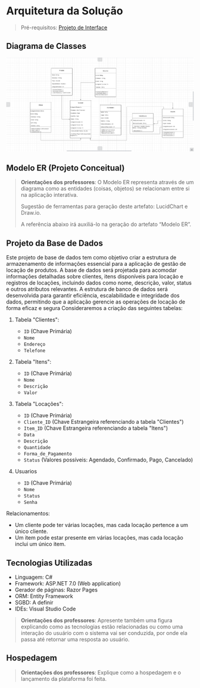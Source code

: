 # Arquitetura da Solução

> Pré-requisitos: [Projeto de Interface](04-projeto-de-interface.md)

## Diagrama de Classes

![Diagrama de Classes](diagrams/04-diagrama-de-classes.png)

## Modelo ER (Projeto Conceitual)

> **Orientações dos professores**: O Modelo ER representa através de um diagrama como as entidades (coisas, objetos) se relacionam entre si na aplicação interativa.
>
> Sugestão de ferramentas para geração deste artefato: LucidChart e Draw.io.
>
> A referência abaixo irá auxiliá-lo na geração do artefato “Modelo ER”.

## Projeto da Base de Dados

Este projeto de base de dados tem como objetivo criar a estrutura de armazenamento de informações essencial para a aplicação de gestão de locação de produtos. A base de dados será projetada para acomodar informações detalhadas sobre clientes, itens disponíveis para locação e registros de locações, incluindo dados como nome, descrição, valor, status e outros atributos relevantes. A estrutura de banco de dados será desenvolvida para garantir eficiência, escalabilidade e integridade dos dados, permitindo que a aplicação gerencie as operações de locação de forma eficaz e segura
Consideraremos a criação das seguintes tabelas:

1. Tabela "Clientes":
   - `ID` (Chave Primária)
   - `Nome`
   - `Endereço`
   - `Telefone`

2. Tabela "Itens":
   - `ID` (Chave Primária)
   - `Nome`
   - `Descrição`
   - `Valor`

3. Tabela "Locações":
   - `ID` (Chave Primária)
   - `Cliente_ID` (Chave Estrangeira referenciando a tabela "Clientes")
   - `Item_ID` (Chave Estrangeira referenciando a tabela "Itens")
   - `Data`
   - `Descrição`
   - `Quantidade`
   - `Forma_de_Pagamento`
   - `Status` (Valores possíveis: Agendado, Confirmado, Pago, Cancelado)
4. Usuarios
   - `ID` (Chave Primária)
   - `Nome` 
   - `Status` 
   - `Senha` 


Relacionamentos:
- Um cliente pode ter várias locações, mas cada locação pertence a um único cliente.
- Um item pode estar presente em várias locações, mas cada locação inclui um único item.


## Tecnologias Utilizadas

- Linguagem: C#
- Framework: ASP.NET 7.0 (Web application)
- Gerador de páginas: Razor Pages
- ORM: Entity Framework
- SGBD: A definir
- IDEs: Visual Studio Code

> **Orientações dos professores**: Apresente também uma figura explicando como as tecnologias estão relacionadas ou como uma interação do usuário com o sistema vai ser conduzida, por onde ela passa até retornar uma resposta ao usuário.

## Hospedagem

> **Orientações dos professores**: Explique como a hospedagem e o lançamento da plataforma foi feita.
